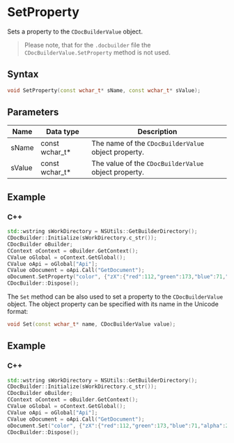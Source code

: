 # SetProperty

Sets a property to the `CDocBuilderValue` object.

> Please note, that for the `.docbuilder` file the `CDocBuilderValue.SetProperty` method is not used.

## Syntax

```cpp
void SetProperty(const wchar_t* sName, const wchar_t* sValue);
```

## Parameters

| **Name** | **Data type**  | **Description**                                      |
| -------- | -------------- | ---------------------------------------------------- |
| sName    | const wchar_t* | The name of the `CDocBuilderValue` object property.  |
| sValue   | const wchar_t* | The value of the `CDocBuilderValue` object property. |

## Example

### C++

```cpp
std::wstring sWorkDirectory = NSUtils::GetBuilderDirectory();
CDocBuilder::Initialize(sWorkDirectory.c_str());
CDocBuilder oBuilder;
CContext oContext = oBuilder.GetContext();
CValue oGlobal = oContext.GetGlobal();
CValue oApi = oGlobal["Api"];
CValue oDocument = oApi.Call("GetDocument");
oDocument.SetProperty("color", {"zX":{"red":112,"green":173,"blue":71,"alpha":255},"type":"srgb","Zvf":null,"type":"uniColor"});
CDocBuilder::Dispose();
```

The `Set` method can be also used to set a property to the `CDocBuilderValue` object. The object property can be specified with its name in the Unicode format:

```cpp
void Set(const wchar_t* name, CDocBuilderValue value);
```

## Example

### C++

```cpp
std::wstring sWorkDirectory = NSUtils::GetBuilderDirectory();
CDocBuilder::Initialize(sWorkDirectory.c_str());
CDocBuilder oBuilder;
CContext oContext = oBuilder.GetContext();
CValue oGlobal = oContext.GetGlobal();
CValue oApi = oGlobal["Api"];
CValue oDocument = oApi.Call("GetDocument");
oDocument.Set("color", {"zX":{"red":112,"green":173,"blue":71,"alpha":255},"type":"srgb","Zvf":null,"type":"uniColor"});
CDocBuilder::Dispose();
```
